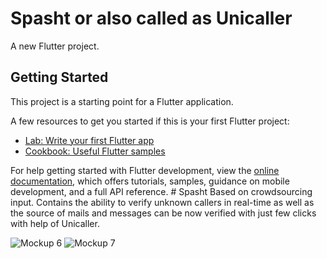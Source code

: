 # Spasht or also called as Unicaller

A new Flutter project.

## Getting Started

This project is a starting point for a Flutter application.

A few resources to get you started if this is your first Flutter project:

- [Lab: Write your first Flutter app](https://docs.flutter.dev/get-started/codelab)
- [Cookbook: Useful Flutter samples](https://docs.flutter.dev/cookbook)

For help getting started with Flutter development, view the
[online documentation](https://docs.flutter.dev/), which offers tutorials,
samples, guidance on mobile development, and a full API reference.
#   S p a s h t 
 
 
Based on crowdsourcing input. Contains the ability to verify unknown callers in real-time as well as the source of mails and messages can be now verified with just few clicks with help of Unicaller.

![Mockup 6](https://github.com/SarvT/Spasht/assets/91484197/9b5ddd07-a4dd-485b-bcd3-6330db74d51c)
![Mockup 7](https://github.com/SarvT/Spasht/assets/91484197/7719f62c-ade7-4afa-9cf5-1c20c6530941)
